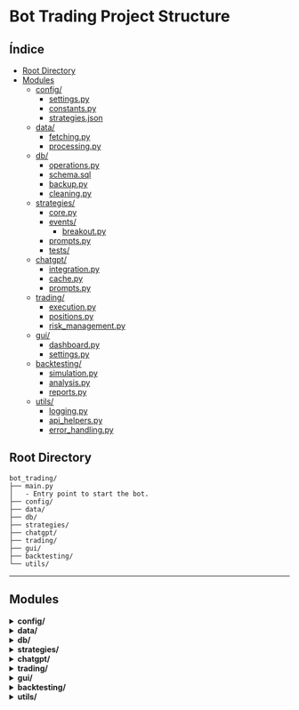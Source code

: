 # Bot Trading Project Structure

## Índice

- [Root Directory](#root-directory)
- [Modules](#modules)
  - [config/](#config)
    - [settings.py](#settingspy)
    - [constants.py](#constantspy)
    - [strategies.json](#strategiesjson)
  - [data/](#data)
    - [fetching.py](#fetchingpy)
    - [processing.py](#processingpy)
  - [db/](#db)
    - [operations.py](#operationspy)
    - [schema.sql](#schemasql)
    - [backup.py](#backuppy)
    - [cleaning.py](#cleaningpy)
  - [strategies/](#strategies)
    - [core.py](#corepy)
    - [events/](#events)
      - [breakout.py](#breakoutpy)
    - [prompts.py](#promptspy)
    - [tests/](#tests)
  - [chatgpt/](#chatgpt)
    - [integration.py](#integrationpy)
    - [cache.py](#cachepy)
    - [prompts.py](#promptspy-1)
  - [trading/](#trading)
    - [execution.py](#executionpy)
    - [positions.py](#positionspy)
    - [risk_management.py](#risk_managementpy)
  - [gui/](#gui)
    - [dashboard.py](#dashboardpy)
    - [settings.py](#settingspy-1)
  - [backtesting/](#backtesting)
    - [simulation.py](#simulationpy)
    - [analysis.py](#analysispy)
    - [reports.py](#reportspy)
  - [utils/](#utils)
    - [logging.py](#loggingpy)
    - [api_helpers.py](#api_helperspy)
    - [error_handling.py](#error_handlingpy)

## Root Directory

```plaintext
bot_trading/
├── main.py
│   - Entry point to start the bot.
├── config/
├── data/
├── db/
├── strategies/
├── chatgpt/
├── trading/
├── gui/
├── backtesting/
└── utils/
```

---

## Modules

<details>
  <summary><strong>config/</strong></summary>

  ### settings.py

  ```plaintext
  - Global configurations, API keys, and parameters.
  - Stores critical settings for the bot such as:
      - API keys (Binance, ChatGPT, etc.).
      - Default trading pairs and initial parameters.
  ```

  ### constants.py

  ```plaintext
  - Common constants used throughout the project.
  - Examples include:
      - Default time intervals (1D, 4H, 1H, 15M).
      - Base URLs for APIs.
  ```

  ### strategies.json

  ```plaintext
  - (Optional) Predefined strategies file.
  - Allows users to load or save trading strategies dynamically.
  ```

</details>

<details>
  <summary><strong>data/</strong></summary>

  ### fetching.py

  ```plaintext
  - Fetches data from the API and WebSocket (1D, 4H, 1H, 15M).
  - Handles rate limits and monitoring to ensure compliance with Binance API policies.
  - At first will take BTC/USDT, later on addig more symbols. For 1.0.0 the pairs will be hardcoded and not selected. Future version may have dynamic and manual selection
  - Key Responsibilities:
      - Initialize connections to REST API and WebSocket.
      - Pull historical data for each symbol and timeframe.
      - Listen to live updates for time-sensitive strategies.
  - Output:
      - Provides WebSocket data directly to `processing.py` for real-time calculations (e.g., 15M indicators).
      - Stores API data in `db/operations.py` for further processing by `processing.py`.
  - Notes:
      - Fetching will store all temporalities (1D, 4H, 1H, 15M) in `db/candles`.
      - Adds one candle at a time for the corresponding timeframe.
      - Data for 15M is passed directly to `processing.py` for immediate calculations.
  ```

  ### processing.py

  ```plaintext
  - Processes raw data and calculates technical indicators:
      - **1D Indicators:**
          - EMA/SMA (14, 50): Identifies macro trends.
          - MACD: Confirms market momentum.
          - RSI (14): Detects overbought/oversold conditions in a broad context.
      - **4H Indicators:**
          - ATR (14): Measures volatility to define dynamic support/resistance levels.
          - Volume Average: Highlights accumulation/distribution zones.
          - RSI (14): Validates potential divergences.
      - **1H Indicators:**
          - EMA/SMA (5, 14): Tracks microtrends.
          - Volume: Confirms short-term accumulation/distribution.
      - **15M Indicators:**
          - ATR (5): Validates volatility for breakout detection.
          - Volume Spike: Flags anomalies in market activity.
  - Input:
      - **1D, 4H, 1H data:** Retrieved from `db/operations.py`.
      - **15M data:** Received directly from `fetching.py` via WebSocket.
  - Output:
      - Indicators calculated for all temporalities (1D, 4H, 1H, 15M) and stored in `db/indicators`.
      - Data flow:
          - **Primary:** Processed indicators saved to `db/indicators`.
          - **Secondary (real-time):** Certain indicators for 15M could flow directly to `strategies/` to reduce latency when necessary.
  ```

</details>

<details>
  <summary><strong>db/</strong></summary>

  ### operations.py

  ```plaintext
  - CRUD for database operations.
  - Handles storage of:
      - Candle data for different symbols and timeframes.
      - Precomputed indicators for historical analysis.
  - Supports efficient queries for `strategies` and `backtesting`.
  - Output:
      - Provides stored data (e.g., 1D, 4H, 1H candles) to `processing.py` for indicator calculation.
      - Supplies indicators from `db/indicators` to `strategies/` for event detection and decision-making.
  - Additional Logging:
      - Logs critical database operations such as failed inserts or updates.
      - Optionally integrates with `utils/logging.py` for centralized logging.
  ```

  ### schema.sql

  ```plaintext
  - Defines the initial database schema.
  - Includes:
      - Tables for each symbol and timeframe.
      - Indexes for quick lookups.
      - Triggers:
          - Prevent duplicate candles from being inserted.
          - Automate basic indicator calculations for simplicity in `processing.py`.
          - Ensure referential integrity between `candles` and `indicators`.
  - Recommendations:
      - Use foreign keys to maintain relationships between `candles` and `indicators`.
      - Create materialized views for complex queries in `strategies/`.
  ```

  ### backup.py

  ```plaintext
  - Automates backups and restoration of the database.
  - Key Features:
      - Scheduled exports to prevent data loss.
      - Cloud storage support (Google Cloud, AWS S3).
      - Rotational backup system to manage storage efficiently.
      - Logs backup activity in `metadata` table.
      - Notifications for failed backups to ensure reliability.
  ```

  ### cleaning.py

  ```plaintext
  - Removes duplicates and validates data integrity.
  - Ensures consistency in candle data and computed indicators.
  - Notes:
      - Relies on database triggers for primary deduplication.
      - Secondary cleaning performed to validate missing or incomplete data.
      - Example Logic:
          1. Identify gaps or inconsistencies in `candles` and request missing data from `fetching.py`.
          2. Validate indicator calculations and recompute if anomalies are found.
      - Future Improvement:
          - Integrate with `utils/logging.py` to record anomalies detected during cleaning.
  ```

</details>

<details>
  <summary><strong>strategies/</strong></summary>

  Input: from db/, just if necessary 15min indicators from processing.py

  ### core.py

  ```plaintext
  - Calculates support and resistance levels based on:
      - Historical highs and lows.
      - ATR to dynamically adjust levels.
  ```

  ### events/

  #### breakout.py

  ```plaintext
  - Detects breakout events:
      - Identifies when price breaks support or resistance levels.
      - Uses ATR, volume, and price action to confirm breakouts.
  ```

  #### (future events)

  ```plaintext
  - Each event (e.g., volume shifts, trend changes) will have its own module.
  ```

  ### prompts.py

  ```plaintext
  - Generates prompts for ChatGPT based on detected events and context.
  - Examples:
      - "The price is nearing resistance at $45000. RSI is 65. Should we expect a breakout?"
  - Centralized for easy modification of prompt templates.
  ```

  ### tests/

  ```plaintext
  - Unit tests for calculations and event detection.
  - Example Tests:
      - Ensure ATR calculations are consistent.
      - Validate breakout detection logic with edge cases.
  ```

</details>

<details>
  <summary><strong>chatgpt/</strong></summary>

  ### integration.py

  ```plaintext
  - Manages API interaction with ChatGPT for decision analysis.
  - Handles system prompts and context management to ensure:
      - Efficient responses from ChatGPT.
      - Contextual consistency across queries.
  ```

  ### cache.py

  ```plaintext
  - Optimizes requests by caching frequent responses.
  - Avoids redundant queries to reduce latency and cost.
  ```

  ### prompts.py

  ```plaintext
  - Templates and structures for dynamic prompts.
  - Supports integration with `strategies` to format detected events.
  ```

</details>

<details>
  <summary><strong>trading/</strong></summary>

  ### execution.py

  ```plaintext
  - Sends market orders (buy, sell) based on ChatGPT recommendations.
  - Handles order management:
      - Retry logic for failed orders.
      - Real-time status updates.
  ```

  ### positions.py

  ```plaintext
  - Records and monitors active positions.
  - Examples:
      - Track open trades and their profit/loss status.
      - Monitor average entry prices and exposure.
  ```

  ### risk_management.py

  ```plaintext
  - Implements:
      - Stop-loss: Limits potential losses.
      - Take-profit: Locks in profits at target levels.
      - Trailing stop-loss: Dynamically adjusts to market movements using ATR.
  - Fully configurable based on strategy risk tolerance.
  ```

</details>

<details>
  <summary><strong>gui/</strong></summary>

  ### dashboard.py

  ```plaintext
  - Displays:
      - Open/closed positions with profit/loss.
      - API rate and token monitoring for Binance.
  - Simple controls:
      - Enable/Disable bot trading.
      - Pause/Resume data fetching.
  ```

  ### settings.py

  ```plaintext
  - Allows editing bot configurations such as:
      - Adding new trading pairs.
      - Adjusting risk parameters.
  ```

</details>

<details>
  <summary><strong>backtesting/</strong></summary>

  ### simulation.py

  ```plaintext
  - Runs strategies on historical data to validate performance.
  - Supports multi-timeframe testing to ensure robustness.
  ```

  ### analysis.py

  ```plaintext
  - Analyzes backtesting results to highlight:
      - Maximum drawdown.
      - Sharpe ratio and win rate.
  ```

  ### reports.py

  ```plaintext
  - Generates detailed performance reports.
  - Output Formats:
      - CSV for data analysis.
      - PDF for easy sharing.
  ```

</details>

<details>
  <summary><strong>utils/</strong></summary>

  ### logging.py

  ```plaintext
  - Centralized logging management:
      - Tracks key events and errors.
      - Creates log files for auditing and debugging.
  ```

  ### api_helpers.py

  ```plaintext
  - Helper functions for Binance API interactions:
      - Constructing queries.
      - Parsing API responses.
  ```

  ### error_handling.py

  ```plaintext
  - Handles common errors across modules:
      - API rate limit exceptions.
      - Connection retries for WebSocket and REST API.
  ```

</details>
